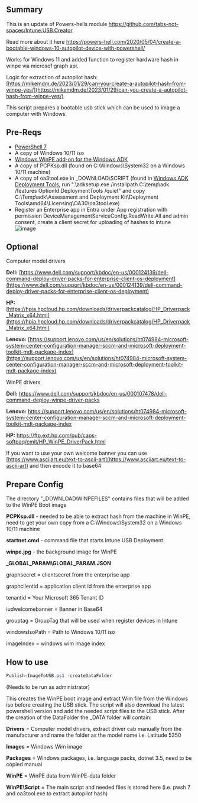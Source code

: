 ## Summary
This is an update of Powers-hells module https://github.com/tabs-not-spaces/Intune.USB.Creator

Read more about it here
https://powers-hell.com/2020/05/04/create-a-bootable-windows-10-autopilot-device-with-powershell/

Works for Windows 11 and added function to register hardware hash in winpe via microsof graph api.

Logic for extraction of autopilot hash: [https://mikemdm.de/2023/01/29/can-you-create-a-autopilot-hash-from-winpe-yes/](https://mikemdm.de/2023/01/29/can-you-create-a-autopilot-hash-from-winpe-yes/)

This script prepares a bootable usb stick which can be used to image a computer with Windows.

## Pre-Reqs

- [PowerShell 7](https://docs.microsoft.com/en-us/powershell/scripting/install/installing-powershell-core-on-windows?view=powershell-7)
- A copy of Windows 10/11 iso
- [Windows WinPE add-on for the Windows ADK](https://learn.microsoft.com/en-us/windows-hardware/get-started/adk-install)
- A copy of PCPKsp.dll (found on C:\Windows\System32 on a Windows 10/11 machine)
- A copy of oa3tool.exe in _DOWNLOAD\SCRIPT (found in [Windows ADK Deployment Tools](https://learn.microsoft.com/en-us/windows-hardware/get-started/adk-install), run ".\adksetup.exe /installpath C:\temp\adk /features OptionId.DeploymentTools /quiet" and copy C:\Temp\adk\Assessment and Deployment Kit\Deployment Tools\amd64\Licensing\OA30\oa3tool.exe)
- Register an Enterprise app in Entra under App registration with permission DeviceManagementServiceConfig.ReadWrite.All and admin consent, create a client secret for uploading of hashes to intune
![image](https://github.com/user-attachments/assets/1b8c2dce-06ee-4dad-801f-c625c2f7c2e2)

## Optional

Computer model drivers 

**Dell:** [https://www.dell.com/support/kbdoc/en-us/000124139/dell-command-deploy-driver-packs-for-enterprise-client-os-deployment](https://www.dell.com/support/kbdoc/en-us/000124139/dell-command-deploy-driver-packs-for-enterprise-client-os-deployment)

**HP:** [https://hpia.hpcloud.hp.com/downloads/driverpackcatalog/HP_Driverpack_Matrix_x64.html](https://hpia.hpcloud.hp.com/downloads/driverpackcatalog/HP_Driverpack_Matrix_x64.html)

**Lenovo:** [https://support.lenovo.com/us/en/solutions/ht074984-microsoft-system-center-configuration-manager-sccm-and-microsoft-deployment-toolkit-mdt-package-index](https://support.lenovo.com/us/en/solutions/ht074984-microsoft-system-center-configuration-manager-sccm-and-microsoft-deployment-toolkit-mdt-package-index)

WinPE drivers

**Dell:** https://www.dell.com/support/kbdoc/en-us/000107478/dell-command-deploy-winpe-driver-packs

**Lenovo:** https://support.lenovo.com/us/en/solutions/ht074984-microsoft-system-center-configuration-manager-sccm-and-microsoft-deployment-toolkit-mdt-package-index

**HP:** https://ftp.ext.hp.com/pub/caps-softpaq/cmit/HP_WinPE_DriverPack.html

If you want to use your own welcome banner you can use [https://www.asciiart.eu/text-to-ascii-art](https://www.asciiart.eu/text-to-ascii-art) and then encode it to base64

## Prepare Config
The directory "_DOWNLOAD\WINPEFILES" contains files that will be added to the WinPE Boot image

**PCPKsp.dll** - needed to be able to extract hash from the machine in WinPE, need to get your own copy from a C:\Windows\System32 on a Windows 10/11 machine

**startnet.cmd** - command file that starts Intune USB Deployment

**winpe.jpg** - the background image for WinPE

**_GLOBAL_PARAM\GLOBAL_PARAM.JSON**

graphsecret = clientsecret from the enterprise app

graphclientid = application client id from the enterprise app

tenantid = Your Microsoft 365 Tenant ID

iudwelcomebanner = Banner in Base64

grouptag = GroupTag that will be used when register devices in Intune

windowsIsoPath = Path to Windows 10/11 iso

imageIndex = windows wim image index

## How to use
``` PowerShell
Publish-ImageToUSB.ps1 -createDataFolder
```
(Needs to be run as administrator)

This creates the WinPE boot image and extract Wim file from the Windows iso before creating the USB stick.
The script will also download the latest powershell version and add the needed script files to the USB stick.
After the creation of the DataFolder the _DATA folder will contain:

**Drivers** = Computer model drivers, extract driver cab manually from the manufacturer and name the folder as the model name i.e. Latitude 5350

**Images** = Windows Wim image

**Packages** = Windows packages, i.e. language packs, dotnet 3.5, need to be copied manual

**WinPE** = WinPE data from WinPE-data folder

**WinPE\Script** = The main script and needed files is stored here (i.e. pwsh 7 and oa3tool.exe to extract autopilot hash)
